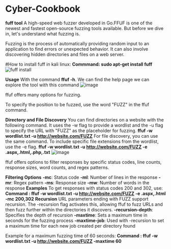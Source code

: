 # Cyber-Cookbook
**fuff tool**
A high-speed web fuzzer developed in Go.FFUF is one of the newest and fastest open-source fuzzing tools available. But before we dive in, let's understand what fuzzing is.

Fuzzing is the process of automatically providing random input to an application to find errors or unexpected behavior. It can also involve discovering hidden directories and files on a web server.

#How to install fuff in kali linux:
**Commmand: sudo apt-get install fuff**
![fuff install](https://github.com/Khyathivaishnavi/Cyber-Cookbook/assets/99657976/e98894a6-08fc-453a-8bd1-7a9275a531b8)

**Usage**
With the command **ffuf -h**. We can find the help page we can explore the tool with this command
![image](https://github.com/Khyathivaishnavi/Cyber-Cookbook/assets/99657976/98a6e8d1-ce95-420f-b60a-0ff7ba51d32f)

ffuf offers many options for fuzzing.

To specify the position to be fuzzed, use the word "FUZZ" in the ffuf command.

**Directory and File Discovery**
You can find directories on a website with the following command. It uses the -w flag to provide a wordlist and the -u flag to specify the URL with "FUZZ" as the placeholder for fuzzing.
**ffuf -w wordlist.txt -u http://website.com/FUZZ**
For file discovery, you can use the same command. To include specific file extensions from the wordlist, use the -e flag.
**ffuf -w wordlist.txt -u http://website.com/FUZZ -e .aspx,.html,.php,.txt**
![image](https://github.com/Khyathivaishnavi/Cyber-Cookbook/assets/99657976/dd9626ce-0f9f-4e7b-b3ab-e0b94837f378)

ffuf offers options to filter responses by specific status codes, line counts, response sizes, word counts, and regex patterns.

**Filtering Options**
**-mc**: Status code
**-ml**: Number of lines in the response
**-mr**: Regex pattern
**-ms**: Response size
**-mw**: Number of words in the response
**Examples**
To get responses with status codes 200 and 302, use:
**Command : ffuf -w wordlist.txt -u http://website.com/FUZZ -e .aspx,.html -mc 200,302**
**Recursion**
URL parameters ending with FUZZ support recursion. The -recursion flag activates this, allowing ffuf to fuzz URLs and then fuzz further within the directories it discovers.
**-recursion-depth**: Specifies the depth of recursion
**-maxtime**: Sets a maximum time in seconds for the fuzzing process
**-maxtime-job**: Used with -recursion to set a maximum time for each new job created per directory found

Example for a maximum fuzzing time of 60 seconds:
**Command : ffuf -w wordlist.txt -u http://website.com/FUZZ -maxtime 60**
